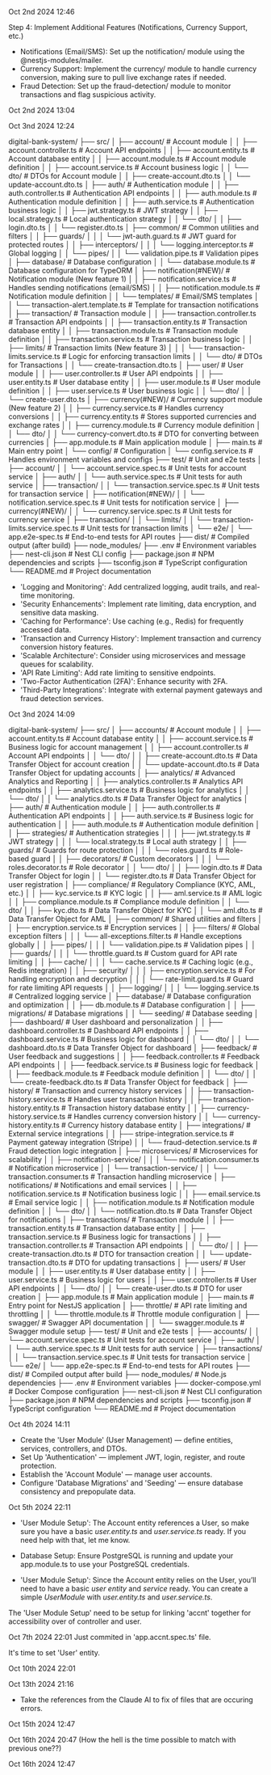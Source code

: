 Oct 2nd 2024 12:46
<!-- TODO : Implement later the additional features --> Step 4: Implement Additional Features (Notifications, Currency Support, etc.)

- Notifications (Email/SMS): Set up the notification/ module using the @nestjs-modules/mailer.
- Currency Support: Implement the currency/ module to handle currency conversion, making sure to pull live exchange rates if needed.
- Fraud Detection: Set up the fraud-detection/ module to monitor transactions and flag suspicious activity.


Oct 2nd 2024 13:04
<!-- TODO : To finish accnt folder setup. -->


Oct 3nd 2024 12:24
<!-- !Updated File Structure -->

digital-bank-system/
├── src/
│   ├── account/                 # Account module
│   │   ├── account.controller.ts   # Account API endpoints
│   │   ├── account.entity.ts       # Account database entity
│   │   ├── account.module.ts       # Account module definition
│   │   ├── account.service.ts      # Account business logic
│   │   └── dto/                    # DTOs for Account module
│   │       ├── create-account.dto.ts
│   │       └── update-account.dto.ts
│   ├── auth/                    # Authentication module
│   │   ├── auth.controller.ts      # Authentication API endpoints
│   │   ├── auth.module.ts          # Authentication module definition
│   │   ├── auth.service.ts         # Authentication business logic
│   │   ├── jwt.strategy.ts         # JWT strategy
│   │   ├── local.strategy.ts       # Local authentication strategy
│   │   └── dto/
│   │       ├── login.dto.ts
│   │       └── register.dto.ts
│   ├── common/                  # Common utilities and filters
│   │   ├── guards/
│   │   │   └── jwt-auth.guard.ts    # JWT guard for protected routes
│   │   ├── interceptors/
│   │   │   └── logging.interceptor.ts # Global logging
│   │   └── pipes/
│   │       └── validation.pipe.ts   # Validation pipes
│   ├── database/               # Database configuration
│   │   └── database.module.ts     # Database configuration for TypeORM
│   ├── notification(#NEW)/            # Notification module (New feature 1)
│   │   ├── notification.service.ts  # Handles sending notifications (email/SMS)
│   │   ├── notification.module.ts   # Notification module definition
│   │   └── templates/               # Email/SMS templates
│   │       └── transaction-alert.template.ts # Template for transaction notifications
│   ├── transaction/             # Transaction module
│   │   ├── transaction.controller.ts # Transaction API endpoints
│   │   ├── transaction.entity.ts     # Transaction database entity
│   │   ├── transaction.module.ts     # Transaction module definition
│   │   ├── transaction.service.ts    # Transaction business logic
│   │   ├── limits/                   # Transaction limits (New feature 3)
│   │   │   └── transaction-limits.service.ts # Logic for enforcing transaction limits
│   │   └── dto/                      # DTOs for Transactions
│   │       └── create-transaction.dto.ts
│   ├── user/                    # User module
│   │   ├── user.controller.ts      # User API endpoints
│   │   ├── user.entity.ts          # User database entity
│   │   ├── user.module.ts          # User module definition
│   │   ├── user.service.ts         # User business logic
│   │   └── dto/
│   │       └── create-user.dto.ts
│   ├── currency(#NEW)/                # Currency support module (New feature 2)
│   │   ├── currency.service.ts     # Handles currency conversions
│   │   ├── currency.entity.ts      # Stores supported currencies and exchange rates
│   │   ├── currency.module.ts      # Currency module definition
│   │   └── dto/
│   │       └── currency-convert.dto.ts # DTO for converting between currencies
│   ├── app.module.ts            # Main application module
│   ├── main.ts                  # Main entry point
│   └── config/                  # Configuration
│       └── config.service.ts       # Handles environment variables and configs
├── test/                        # Unit and e2e tests
│   ├── account/
│   │   └── account.service.spec.ts  # Unit tests for account service
│   ├── auth/
│   │   └── auth.service.spec.ts     # Unit tests for auth service
│   ├── transaction/
│   │   └── transaction.service.spec.ts # Unit tests for transaction service
│   ├── notification(#NEW)/
│   │   └── notification.service.spec.ts # Unit tests for notification service
│   ├── currency(#NEW)/
│   │   └── currency.service.spec.ts    # Unit tests for currency service
│   ├── transaction/
│   │   └── limits/
│   │       └── transaction-limits.service.spec.ts # Unit tests for transaction limits
│   └── e2e/
│       └── app.e2e-spec.ts          # End-to-end tests for API routes
├── dist/                        # Compiled output (after build)
├── node_modules/
├── .env                         # Environment variables
├── nest-cli.json                # Nest CLI config
├── package.json                 # NPM dependencies and scripts
├── tsconfig.json                # TypeScript configuration
└── README.md                    # Project documentation

<!-- TODO : Additional Improvements : -->
- 'Logging and Monitoring': Add centralized logging, audit trails, and real-time monitoring.
- 'Security Enhancements': Implement rate limiting, data encryption, and sensitive data masking.
- 'Caching for Performance': Use caching (e.g., Redis) for frequently accessed data.
- 'Transaction and Currency History': Implement transaction and currency conversion history features.
- 'Scalable Architecture': Consider using microservices and message queues for scalability.
- 'API Rate Limiting': Add rate limiting to sensitive endpoints.
- 'Two-Factor Authentication (2FA)': Enhance security with 2FA.
- 'Third-Party Integrations': Integrate with external payment gateways and fraud detection services.

<!-- *One Of Two Ideal Improvements That ChatGPT Gave* -->

<!-- *Response 2* -->
<!-- Yes, considering additional improvements can be ideal, especially if you're aiming to build a secure, scalable, and user-friendly digital banking system. The decision to implement further enhancements depends on the following factors:

1. Scale and Future-Proofing
If you expect your digital bank to grow in terms of:

- User Base: More users will require better scaling solutions.
- Transaction Volume: Handling higher transaction volumes demands performance optimizations.
- Data Complexity: More accounts, transactions, and features will increase database complexity.

Recommendation:

- Implement microservices for scaling individual components like notifications, transaction processing, and fraud detection.
- Use horizontal scaling through Docker and Kubernetes to handle large loads.
- Integrate performance monitoring and auto-scaling.

2. Enhanced User Experience
For banks, user experience is critical. Consider improvements to:

- UI/UX: Offer users a smooth interface, with features like clear transaction histories, easy currency conversion, and mobile notifications.
- Accessibility: Ensure your platform is accessible to users with disabilities (using WCAG standards).
- Speed: Optimize APIs, reduce response times, and use caching to ensure that users experience minimal delays.

Recommendation:

- Add mobile push notifications (via services like Firebase).
- Integrate an API gateway for easier consumption of APIs.
- Provide customizable alerts for various account activities (balance thresholds, transaction alerts).
- Consider using GraphQL to provide more flexibility for frontend developers in querying your API.

3. Advanced Fraud Detection
As your bank grows, fraud becomes a significant risk:

- Use machine learning models to detect fraudulent activities or suspicious transaction patterns.
- Leverage third-party fraud detection APIs for real-time checks.

Recommendation:

- Consider using services like Fraud.net, Sift, or DataVisor for fraud detection.
- Store and analyze transaction metadata (IP addresses, device info, transaction patterns) for anomaly detection.

4. Open Banking API and Integrations
With the rise of open banking, customers expect integration with external apps and services:

- Provide APIs to third-party services for financial aggregators or payment services.
- Offer secure access to third parties via OAuth2 for account aggregation or bill payment services.

Recommendation:

- Implement Open Banking APIs following standards like PSD2 (Payment Services Directive 2).
- Ensure secure API access management through OAuth2 and JWT.

5. Regulatory Compliance
As a financial service, you'll need to comply with local and international regulations, such as:

- Know Your Customer (KYC): Ensure you verify customer identities and track suspicious activities.
- General Data Protection Regulation (GDPR): Handle user data according to privacy regulations.
- Anti-Money Laundering (AML): Monitor and report suspicious transactions as required by law.

Recommendation:

- Integrate KYC providers (e.g., Jumio, Onfido) to verify user identities during onboarding.
- Implement compliance checks in the transaction flow (for AML).
- Provide user-friendly mechanisms for data access and data deletion to comply with GDPR.

6. Personalization and AI-Powered Features
To provide a better customer experience, consider using AI and personalized insights:

- Offer spending analytics based on user transaction history (e.g., categorize expenses, budgeting features).
- Use AI to provide personalized financial advice, investment options, or loan suggestions.

Recommendation:

- Integrate AI services (e.g., using Google Cloud AI or AWS AI) to provide insights into user transactions.
- Implement a recommendation engine for personalized offers or suggestions.

7. Multi-Currency and Internationalization
If you plan to expand globally or support users who deal in multiple currencies:

- Ensure you handle currency conversions seamlessly.
- Implement internationalization (i18n) for multi-language support, especially for global users.

Recommendation:

- Use dynamic exchange rates via APIs like Fixer.io or Open Exchange Rates for currency conversions.
- Ensure all transaction amounts are stored in both the base currency and the user's preferred currency.
- Implement multi-language support by using NestJS i18n module.

8. Blockchain and Cryptocurrencies
If you want to innovate further and integrate blockchain or cryptocurrency:

- Allow users to hold or transact in cryptocurrencies alongside traditional currencies.
- Implement blockchain for secure and transparent ledgers of financial activities.

Recommendation:

- Implement a cryptocurrency wallet service in parallel to the existing currency support.
- Leverage existing blockchain APIs or develop smart contracts for transparency and auditability.

Next Steps
- Prioritize: Start by identifying the most critical areas (e.g., security, scalability, user experience) based on your current needs and future plans.
- Roadmap: Plan which features should be implemented first, based on their value to users and technical complexity.
- Iterate: Build and test your system incrementally. As more users join, collect feedback, and continuously improve.

Would you like to focus on any of these additional improvements, or would you prefer to continue with the current implementation plan
 -->


Oct 3nd 2024 14:09
<!-- !Total File Structure -->

digital-bank-system/
├── src/
│   ├── accounts/                     # Account module
│   │   ├── account.entity.ts             # Account database entity
│   │   ├── account.service.ts            # Business logic for account management
│   │   ├── account.controller.ts         # Account API endpoints
│   │   └── dto/
│   │       ├── create-account.dto.ts     # Data Transfer Object for account creation
│   │       └── update-account.dto.ts     # Data Transfer Object for updating accounts
│   ├── analytics/                    # Advanced Analytics and Reporting
│   │   ├── analytics.controller.ts       # Analytics API endpoints
│   │   ├── analytics.service.ts          # Business logic for analytics
│   │   └── dto/
│   │       └── analytics.dto.ts          # Data Transfer Object for analytics
│   ├── auth/                         # Authentication module
│   │   ├── auth.controller.ts            # Authentication API endpoints
│   │   ├── auth.service.ts               # Business logic for authentication
│   │   ├── auth.module.ts                # Authentication module definition
│   │   ├── strategies/                   # Authentication strategies
│   │   │   ├── jwt.strategy.ts              # JWT strategy
│   │   │   └── local.strategy.ts            # Local auth strategy
│   │   ├── guards/                       # Guards for route protection
│   │   │   └── roles.guard.ts               # Role-based guard
│   │   ├── decorators/                   # Custom decorators
│   │   │   └── roles.decorator.ts           # Role decorator
│   │   └── dto/
│   │       ├── login.dto.ts                # Data Transfer Object for login
│   │       └── register.dto.ts             # Data Transfer Object for user registration
│   ├── compliance/                    # Regulatory Compliance (KYC, AML, etc.)
│   │   ├── kyc.service.ts                 # KYC logic
│   │   ├── aml.service.ts                 # AML logic
│   │   ├── compliance.module.ts           # Compliance module definition
│   │   └── dto/
│   │       ├── kyc.dto.ts                  # Data Transfer Object for KYC
│   │       └── aml.dto.ts                  # Data Transfer Object for AML
│   ├── common/                       # Shared utilities and filters
│   │   ├── encryption.service.ts         # Encryption services
│   │   ├── filters/                      # Global exception filters
│   │   │   └── all-exceptions.filter.ts     # Handle exceptions globally
│   │   ├── pipes/
│   │   │   └── validation.pipe.ts          # Validation pipes
│   │   ├── guards/
│   │   │   └── throttle.guard.ts            # Custom guard for API rate limiting
│   │   ├── cache/
│   │   │   └── cache.service.ts             # Caching logic (e.g., Redis integration)
│   │   ├── security/
│   │   │   ├── encryption.service.ts        # For handling encryption and decryption
│   │   │   └── rate-limit.guard.ts          # Guard for rate limiting API requests
│   │   ├── logging/
│   │   │   └── logging.service.ts           # Centralized logging service
│   ├── database/                     # Database configuration and optimization
│   │   ├── db.module.ts                 # Database configuration
│   │   ├── migrations/                  # Database migrations
│   │   └── seeding/                     # Database seeding
│   ├── dashboard/                    # User dashboard and personalization
│   │   ├── dashboard.controller.ts       # Dashboard API endpoints
│   │   ├── dashboard.service.ts          # Business logic for dashboard
│   │   └── dto/
│   │       └── dashboard.dto.ts           # Data Transfer Object for dashboard
│   ├── feedback/                     # User feedback and suggestions
│   │   ├── feedback.controller.ts        # Feedback API endpoints
│   │   ├── feedback.service.ts           # Business logic for feedback
│   │   ├── feedback.module.ts            # Feedback module definition
│   │   └── dto/
│   │       └── create-feedback.dto.ts     # Data Transfer Object for feedback
│   ├── history/                       # Transaction and currency history services
│   │   ├── transaction-history.service.ts   # Handles user transaction history
│   │   ├── transaction-history.entity.ts    # Transaction history database entity
│   │   ├── currency-history.service.ts      # Handles currency conversion history
│   │   └── currency-history.entity.ts       # Currency history database entity
│   ├── integrations/                  # External service integrations
│   │   ├── stripe-integration.service.ts     # Payment gateway integration (Stripe)
│   │   └── fraud-detection.service.ts        # Fraud detection logic integration
│   ├── microservices/                 # Microservices for scalability
│   │   ├── notification-service/
│   │   │   └── notification.consumer.ts     # Notification microservice
│   │   └── transaction-service/
│   │       └── transaction.consumer.ts      # Transaction handling microservice
│   ├── notifications/                 # Notifications and email services
│   │   ├── notification.service.ts       # Notification business logic
│   │   ├── email.service.ts              # Email service logic
│   │   ├── notification.module.ts        # Notification module definition
│   │   └── dto/
│   │       └── notification.dto.ts        # Data Transfer Object for notifications
│   ├── transactions/                 # Transaction module
│   │   ├── transaction.entity.ts         # Transaction database entity
│   │   ├── transaction.service.ts        # Business logic for transactions
│   │   ├── transaction.controller.ts     # Transaction API endpoints
│   │   └── dto/
│   │       ├── create-transaction.dto.ts   # DTO for transaction creation
│   │       └── update-transaction.dto.ts   # DTO for updating transactions
│   ├── users/                        # User module
│   │   ├── user.entity.ts               # User database entity
│   │   ├── user.service.ts              # Business logic for users
│   │   ├── user.controller.ts           # User API endpoints
│   │   └── dto/
│   │       └── create-user.dto.ts        # DTO for user creation
│   ├── app.module.ts                  # Main application module
│   ├── main.ts                        # Entry point for NestJS application
│   ├── throttle/                      # API rate limiting and throttling
│   │   └── throttle.module.ts           # Throttle module configuration
│   ├── swagger/                       # Swagger API documentation
│   │   └── swagger.module.ts            # Swagger module setup
├── test/                             # Unit and e2e tests
│   ├── accounts/
│   │   └── account.service.spec.ts       # Unit tests for account service
│   ├── auth/
│   │   └── auth.service.spec.ts          # Unit tests for auth service
│   ├── transactions/
│   │   └── transaction.service.spec.ts   # Unit tests for transaction service
│   └── e2e/
│       └── app.e2e-spec.ts              # End-to-end tests for API routes
├── dist/                             # Compiled output after build
├── node_modules/                     # Node.js dependencies
├── .env                              # Environment variables
├── docker-compose.yml                # Docker Compose configuration
├── nest-cli.json                     # Nest CLI configuration
├── package.json                      # NPM dependencies and scripts
├── tsconfig.json                     # TypeScript configuration
└── README.md                         # Project documentation


Oct 4th 2024 14:11
<!-- TODO : To implement the 'core modules'. -->
- Create the 'User Module' (User Management) — define entities, services, controllers, and DTOs.
- Set Up 'Authentication' — implement JWT, login, register, and route protection.
- Establish the 'Account Module' — manage user accounts.
- Configure 'Database Migrations' and 'Seeding' — ensure database consistency and prepopulate data.


Oct 5th 2024 22:11
<!-- TODO : (By ChatGPT 4o - Creating Digital Bank Transactions)Next Steps: -->
- 'User Module Setup': The Account entity references a User, so make sure you have a basic *user.entity.ts* and *user.service.ts* ready. If you need help with that, let me know.

- Database Setup: Ensure PostgreSQL is running and update your app.module.ts to use your PostgreSQL credentials.

- 'User Module Setup':
Since the Account entity relies on the User, you’ll need to have a basic *user entity* and *service* ready. You can create a simple *UserModule* with *user.entity.ts* and *user.service.ts*. 

The 'User Module Setup' need to be setup for linking 'accnt' together for accessibility over of controller and user.


Oct 7th 2024 22:01
Just commited in 'app.accnt.spec.ts' file.
<!-- todo --> It's time to set 'User' entity.   


Oct 10th 2024 22:01
<!-- !Stucked in Running Test -->


Oct 13th 2024 21:16
<!-- * Resolved Stucked in Running Test : The 'jest.config.js' file and package.json both were conflicting * -->
<!-- !The repeated Err occured during test : The `app.accnt.spec.ts` file couldn't pass the test. -->
- Take the references from the Claude AI to fix of files that are occuring errors.


Oct 15th 2024 12:47
<!-- ** Suceeded to debug : Incorrect import pathway ** -->
<!-- TODO : Implement all of `User` files. -->


Oct 16th 2024 20:47 (How the hell is the time possible to match with previous one??)
<!-- TODO : Addtional test for more `accnt` methods, then implement all of `User` files. -->


Oct 16th 2024 12:47 
<!-- User implementation - 313Ln in file structure -->
